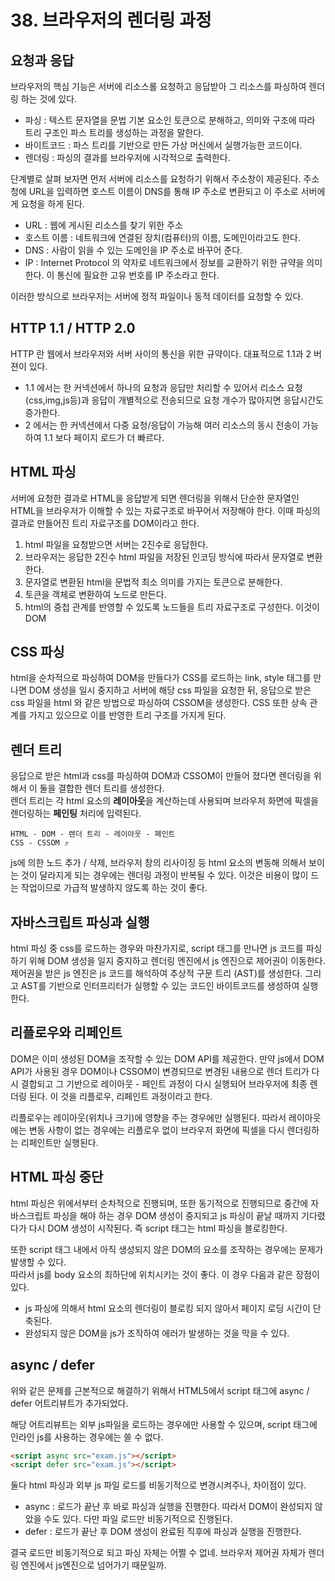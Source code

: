 # 38. 브라우저의 렌더링 과정

## 요청과 응답

브라우저의 핵심 기능은 서버에 리소스롤 요청하고 응답받아 그 리소스를 파싱하여 렌더링 하는 것에 있다.

- 파싱 : 텍스트 문자열을 문법 기본 요소인 토큰으로 분해하고, 의미와 구조에 따라 트리 구조인 파스 트리를 생성하는 과정을 말한다.
- 바이트코드 : 파스 트리를 기반으로 만든 가상 머신에서 실행가능한 코드이다.
- 렌더링 : 파싱의 결과를 브라우저에 시각적으로 출력한다.

단계별로 살펴 보자면 먼저 서버에 리소스를 요청하기 위해서 주소창이 제공된다. 주소청에 URL을 입력하면 호스트 이름이 DNS를 통해 IP 주소로 변환되고 이 주소로 서버에게 요청을 하게 된다.

- URL : 웹에 게시된 리소스를 찾기 위한 주소
- 호스트 이름 : 네트워크에 연결된 장치(컴퓨터)의 이름, 도메인이라고도 한다.
- DNS : 사람이 읽을 수 있는 도메인을 IP 주소로 바꾸어 준다.
- IP : Internet Protocol 의 약자로 네트워크에서 정보를 교환하기 위한 규약을 의미한다. 이 통신에 필요한 고유 번호를 IP 주소라고 한다.

이러한 방식으로 브라우저는 서버에 정적 파일이나 동적 데이터를 요청할 수 있다.

## HTTP 1.1 / HTTP 2.0

HTTP 란 웹에서 브라우저와 서버 사이의 통신을 위한 규약이다. 대표적으로 1.1과 2 버젼이 있다.

- 1.1 에서는 한 커넥션에서 하나의 요청과 응답만 처리할 수 있어서 리소스 요청(css,img,js등)과 응답이 개별적으로 전송되므로 요청 개수가 많아지면 응답시간도 증가한다.
- 2 에서는 한 커넥션에서 다중 요청/응답이 가능해 여러 리소스의 동시 전송이 가능하여 1.1 보다 페이지 로드가 더 빠르다.

## HTML 파싱

서버에 요청한 결과로 HTML을 응답받게 되면 렌더링을 위해서 단순한 문자열인 HTML을 브라우저가 이해할 수 있는 자료구조로 바꾸어서 저장해야 한다. 이때 파싱의 결과로 만들어진 트리 자료구조를 DOM이라고 한다.

1. html 파일을 요청받으면 서버는 2진수로 응답한다.
2. 브라우저는 응답한 2진수 html 파일을 저장된 인코딩 방식에 따라서 문자열로 변환한다.
3. 문자열로 변환된 html을 문법적 최소 의미를 가지는 토큰으로 분해한다.
4. 토큰을 객체로 변환하여 노드로 만든다.
5. html의 중첩 관계를 반영할 수 있도록 노드들을 트리 자료구조로 구성한다. 이것이 DOM

## CSS 파싱

html을 순차적으로 파싱하여 DOM을 만들다가 CSS를 로드하는 link, style 태그를 만나면 DOM 생성을 일시 중지하고 서버에 해당 css 파일을 요청한 뒤, 응답으로 받은 css 파일을 html 와 같은 방법으로 파싱하여 CSSOM을 생성한다. CSS 또한 상속 관계를 가지고 있으므로 이를 반영한 트리 구조를 가지게 된다.

## 렌더 트리

응답으로 받은 html과 css를 파싱하여 DOM과 CSSOM이 만들어 졌다면 렌더링을 위해서 이 둘을 결합한 렌더 트리를 생성한다.  
렌더 트리는 각 html 요소의 **레이아웃**을 계산하는데 사용되며 브라우저 화면에 픽셀을 렌더링하는 **페인팅** 처리에 입력된다.

```
HTML - DOM - 렌더 트리 - 레이아웃 - 페인트
CSS - CSSOM ⤴
```

js에 의한 노드 추가 / 삭제, 브라우저 창의 리사이징 등 html 요소의 변동해 의해서 보이는 것이 달라지게 되는 경우에는 렌더링 과정이 반복될 수 있다. 이것은 비용이 많이 드는 작업이므로 가급적 발생하지 않도록 하는 것이 좋다.

## 자바스크립트 파싱과 실행

html 파싱 중 css를 로드하는 경우와 마찬가지로, script 태그를 만나면 js 코드를 파싱하기 위해 DOM 생성을 일지 중지하고 렌더링 엔진에서 js 엔진으로 제어권이 이동한다. 제어권을 받은 js 엔진은 js 코드를 해석하여 추상적 구문 트리 (AST)를 생성한다. 그리고 AST를 기반으로 인터프리터가 실행할 수 있는 코드인 바이트코드를 생성하여 실행한다.

## 리플로우와 리페인트

DOM은 이미 생성된 DOM을 조작할 수 있는 DOM API를 제공한다. 만약 js에서 DOM API가 사용된 경우 DOM이나 CSSOM이 변경되므로 변경된 내용으로 렌더 트리가 다시 결합되고 그 기반으로 레이아웃 - 페인트 과정이 다시 실행되어 브라우저에 최종 렌더링 된다. 이 것을 리플로우, 리페인트 과정이라고 한다.

리플로우는 레이아웃(위치나 크기)에 영향을 주는 경우에만 실행된다. 따라서 레이아웃에는 변동 사항이 없는 경우에는 리플로우 없이 브라우저 화면에 픽셀을 다시 렌더링하는 리페인트만 실행된다.

## HTML 파싱 중단

html 파싱은 위에서부터 순차적으로 진행되며, 또한 동기적으로 진행되므로 중간에 자바스크립트 파싱을 해야 하는 경우 DOM 생성이 중지되고 js 파싱이 끝날 때까지 기다렸다가 다시 DOM 생성이 시작된다. 즉 script 태그는 html 파싱을 블로킹한다.

또한 script 태그 내에서 아직 생성되지 않은 DOM의 요소를 조작하는 경우에는 문제가 발생할 수 있다.  
따라서 js를 body 요소의 최하단에 위치시키는 것이 좋다. 이 경우 다음과 같은 장점이 있다.

- js 파싱에 의해서 html 요소의 렌더링이 블로킹 되지 않아서 페이지 로딩 시간이 단축된다.
- 완성되지 않은 DOM을 js가 조작하여 에러가 발생하는 것을 막을 수 있다.

## async / defer

위와 같은 문제를 근본적으로 해결하기 위해서 HTML5에서 script 태그에 async / defer 어트리뷰트가 추가되었다.

해당 어트리뷰트는 외부 js파일을 로드하는 경우에만 사용할 수 있으며, script 태그에 인라인 js를 사용하는 경우에는 쓸 수 없다.

```html
<script async src="exam.js"></script>
<script defer src="exam.js"></script>
```

둘다 html 파싱과 외부 js 파일 로드를 비동기적으로 변경시켜주나, 차이점이 있다.

- async : 로드가 끝난 후 바로 파싱과 실행을 진행한다. 따라서 DOM이 완성되지 않았을 수도 있다. 다만 파일 로드만 비동기적으로 진행된다.
- defer : 로드가 끝난 후 DOM 생성이 완료된 직후에 파싱과 실행을 진행한다.

결국 로드만 비동기적으로 되고 파싱 자체는 어쩔 수 없네. 브라우저 제어권 자체가 렌더링 엔진에서 js엔진으로 넘어가기 때문일까.

